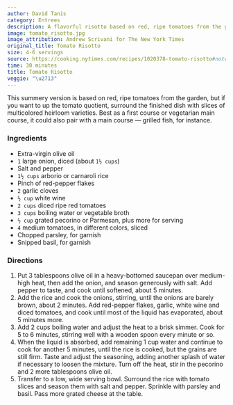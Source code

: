 ```yaml
---
author: David Tanis
category: Entrees
description: A flavorful risotto based on red, ripe tomatoes from the garden.
image: tomato_risotto.jpg
image_attribution: Andrew Scrivani for The New York Times
original_title: Tomato Risotto
size: 4-6 servings
source: https://cooking.nytimes.com/recipes/1020378-tomato-risotto#notes_section
time: 30 minutes
title: Tomato Risotto
veggie: "\u2713"
---
```


This summery version is based on red, ripe tomatoes from the garden, but if you want to up the tomato quotient, surround the finished dish with slices of multicolored heirloom varieties. Best as a first course or vegetarian main course, it could also pair with a main course — grilled fish, for instance.

### Ingredients

* Extra-virgin olive oil
* `1` large onion, diced (about `1½ cups`)
* Salt and pepper
* `1½ cups` arborio or carnaroli rice
* Pinch of red-pepper flakes
* `2` garlic cloves
* `½ cup` white wine
* `2 cups` diced ripe red tomatoes
* `3 cups` boiling water or vegetable broth
* `½ cup` grated pecorino or Parmesan, plus more for serving
* `4` medium tomatoes, in different colors, sliced
* Chopped parsley, for garnish
* Snipped basil, for garnish

### Directions

1. Put 3 tablespoons olive oil in a heavy-bottomed saucepan over medium-high heat, then add the onion, and season generously with salt. Add pepper to taste, and cook until softened, about 5 minutes.
2. Add the rice and cook the onions, stirring, until the onions are barely brown, about 2 minutes. Add red-pepper flakes, garlic, white wine and diced tomatoes, and cook until most of the liquid has evaporated, about 5 minutes more.
3. Add 2 cups boiling water and adjust the heat to a brisk simmer. Cook for 5 to 6 minutes, stirring well with a wooden spoon every minute or so.
4. When the liquid is absorbed, add remaining 1 cup water and continue to cook for another 5 minutes, until the rice is cooked, but the grains are still firm. Taste and adjust the seasoning, adding another splash of water if necessary to loosen the mixture. Turn off the heat, stir in the pecorino and 2 more tablespoons olive oil.
5. Transfer to a low, wide serving bowl. Surround the rice with tomato slices and season them with salt and pepper. Sprinkle with parsley and basil. Pass more grated cheese at the table.